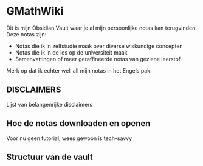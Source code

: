 # GMathWiki

Dit is mijn Obsidian Vault waar je al mijn persoonlijke notas kan terugvinden. Deze notas zijn:
- Notas die ik in zelfstudie maak over diverse wiskundige concepten
- Notas die ik in de les op de universiteit maak
- Samenvattingen of meer geraffineerde notas van geziene leerstof

Merk op dat ik echter well all mijn notas in het Engels pak.

## DISCLAIMERS

Lijst van belangenrijke disclaimers
## Hoe de notas downloaden en openen

Voor nu geen tutorial, wees gewoon is tech-savvy
## Structuur van de vault 





